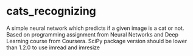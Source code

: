 # cats_recognizing
A simple neural network which predicts if a given image is a cat or not.
Based on programming assignment from Neural Networks and Deep Learning course from Coursera.
SciPy package version should be lower than 1.2.0 to use imread and imresize
